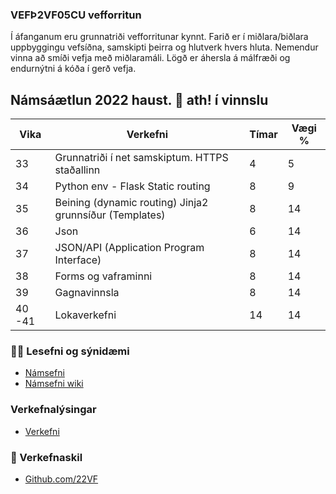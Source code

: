 ### VEFÞ2VF05CU vefforritun
Í áfanganum eru grunnatriði vefforritunar kynnt. Farið er í miðlara/biðlara uppbyggingu vefsíðna, samskipti þeirra og hlutverk hvers hluta. Nemendur vinna að smíði vefja með miðlaramáli. Lögð er áhersla á málfræði og endurnýtni á kóða í gerð vefja.

## Námsáætlun 2022 haust. 👋 ath! í vinnslu

| Vika  | Verkefni   | Tímar | Vægi % |
|---|---|---|---|
| 33  | Grunnatriði í net samskiptum. HTTPS staðallinn | 4  | 5  |
| 34  | Python env - Flask Static routing | 8  | 9  |
| 35  | Beining (dynamic routing) Jinja2 grunnsíður (Templates) | 8  | 14  |
| 36  | Json | 6 | 14  |
| 37  | JSON/API (Application Program Interface) | 8  | 14  |
| 38  | Forms og vaframinni | 8 | 14  |
| 39  | Gagnavinnsla | 8 | 14  |
| 40 -41  | Lokaverkefni | 14 | 14  |

### 👩‍💻 Lesefni og sýnidæmi

* [Námsefni](https://github.com/vefthroun/namsefni/)
* [Námsefni wiki](https://github.com/vefthroun/Namsefni/wiki)

### Verkefnalýsingar
* [Verkefni](https://github.com/vefthroun/Verkefni/)


### 🌈 Verkefnaskil

* [Github.com/22VF](https://github.com/22vf)


<!--

**Here are some ideas to get you started:**


🙋‍♀️ A short introduction - what is your organization all about?
 Contribution guidelines - how can the community get involved?
Useful resources - where can the community find your docs? Is there anything else the community should know?
🍿 Fun facts - what does your team eat for breakfast?
🧙 Remember, you can do mighty things with the power of [Markdown](https://docs.github.com/github/writing-on-github/getting-started-with-writing-and-formatting-on-github/basic-writing-and-formatting-syntax)
-->
